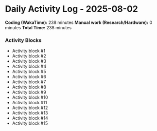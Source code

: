 # Daily Activity Log - 2025-08-02

**Coding (WakaTime):** 238 minutes
**Manual work (Research/Hardware):** 0 minutes
**Total Time:** 238 minutes

### Activity Blocks
- Activity block #1
- Activity block #2
- Activity block #3
- Activity block #4
- Activity block #5
- Activity block #6
- Activity block #7
- Activity block #8
- Activity block #9
- Activity block #10
- Activity block #11
- Activity block #12
- Activity block #13
- Activity block #14
- Activity block #15
